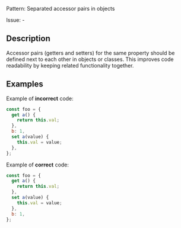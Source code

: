 Pattern: Separated accessor pairs in objects

Issue: -

## Description

Accessor pairs (getters and setters) for the same property should be defined next to each other in objects or classes. This improves code readability by keeping related functionality together.

## Examples

Example of **incorrect** code:
```js
const foo = {
  get a() {
    return this.val;
  },
  b: 1,
  set a(value) {
    this.val = value;
  },
};
```

Example of **correct** code:
```js
const foo = {
  get a() {
    return this.val;
  },
  set a(value) {
    this.val = value;
  },
  b: 1,
};
```